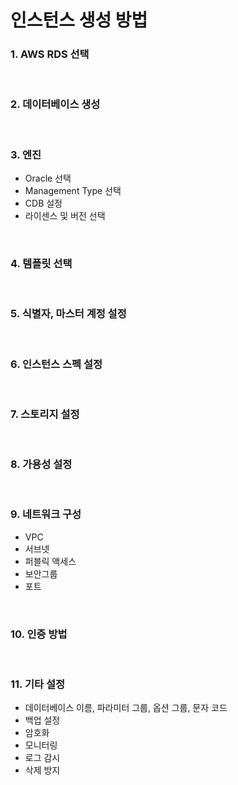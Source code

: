 인스턴스 생성 방법
===

### 1. AWS RDS 선택

<br>

### 2. 데이터베이스 생성

<br>

### 3. 엔진
* Oracle 선택
* Management Type 선택
* CDB 설정
* 라이센스 및 버전 선택

<br>

### 4. 템플릿 선택

<br>

### 5. 식별자, 마스터 계정 설정

<br>

### 6. 인스턴스 스펙 설정

<br>

### 7. 스토리지 설정

<br>

### 8. 가용성 설정

<br>

### 9. 네트워크 구성
* VPC
* 서브넷
* 퍼블릭 액세스
* 보안그룹
* 포트

<br>

### 10. 인증 방법

<br>

### 11. 기타 설정
* 데이터베이스 이름, 파라미터 그룹, 옵션 그룹, 문자 코드
* 백업 설정
* 암호화
* 모니터링
* 로그 감시
* 삭제 방지

<br>

